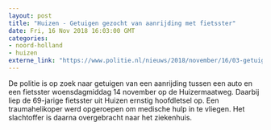 ```yaml
---
layout: post
title: "Huizen - Getuigen gezocht van aanrijding met fietsster"
date: Fri, 16 Nov 2018 16:03:00 GMT
categories: 
- noord-holland 
- huizen 
externe_link: "https://www.politie.nl/nieuws/2018/november/16/03-getuigen-gezocht-van-aanrijding-met-fietsster-huizen.html"
---
```


De politie is op zoek naar getuigen van een aanrijding tussen een auto en een fietsster woensdagmiddag 14 november op de Huizermaatweg. Daarbij liep de 69-jarige fietsster uit Huizen ernstig hoofdletsel op. Een traumahelikoper werd opgeroepen om medische hulp in te vliegen. Het slachtoffer is daarna overgebracht naar het ziekenhuis.
